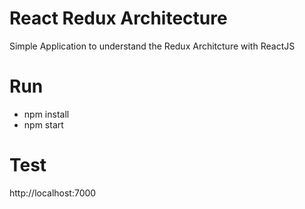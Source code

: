 # React Redux Architecture
  Simple Application to understand the Redux Architcture with ReactJS
  
# Run
- npm install
- npm start

# Test
http://localhost:7000
